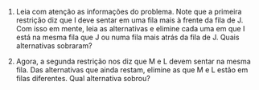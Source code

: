 1. Leia com atenção as informações do problema. Note que a primeira restrição diz que I deve sentar em uma fila mais à frente da fila de J. Com isso em mente, leia as alternativas e elimine cada uma em que I está na mesma fila que J ou numa fila mais atrás da fila de J. Quais alternativas sobraram?

2. Agora, a segunda restrição nos diz que M e L devem sentar na mesma fila. Das alternativas que ainda restam, elimine as que M e L estão em filas diferentes. Qual alternativa sobrou?